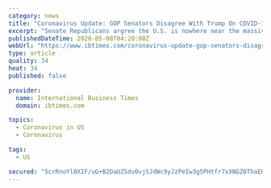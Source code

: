 ```yaml
---
category: news
title: "Coronavirus Update: GOP Senators Disagree With Trump On COVID-19 Testing, 'There Are Still Shortfalls'"
excerpt: "Senate Republicans argree the U.S. is nowhere near the massive amount of testing needed to safely reopen the economy right now as COVID-19 rages on."
publishedDateTime: 2020-05-08T04:20:00Z
webUrl: "https://www.ibtimes.com/coronavirus-update-gop-senators-disagree-trump-covid-19-testing-there-are-still-2972592"
type: article
quality: 34
heat: 34
published: false

provider:
  name: International Business Times
  domain: ibtimes.com

topics:
  - Coronavirus in US
  - Coronavirus

tags:
  - US

secured: "5crRnoYl0XIF/uG+B2DaUZSdv0vjSJdWc9yJzPeIw3g5PHtfr7xXNGZ0ThaEKdGS38yaUEB7S9RYtpsj/BEfj6wSEXv5NMUslDxsRCzElZhxwhTJHpQ415XHkXzXcOJCvCy9XsF7ilyLVcQg50+klIaE+ZRFxWwJPgiu2UnK0AxtrxfcG6qLQiHEN9XTXJ4v17XUlb5qamW0SH4rktZDP7kiQMCFUWm+7L4p52f3Xka++NTJzExIR6Mh1YMa1eT0gx8+JsKbrbsd42FjQdHeFIxRDz4orwdYd5j7uBiFNxjZB18WKHdSQ+S336fZUX4AFOjaRONUk7esfd3h8ieuTeGXbL/KUvAAVpdzZvLzrEvAgsFDr2yD84dt49V8u9TWEscigbgsgA02MI/TRBjbB7r7542/VtBTPRZI2NwvDldSc9TjV8eTm7S2Z8Y2ZlxeSEuTaixMZzqMsSAqDoj+MsBQlWC3Gnaz/ZBrelNybY8=;OrweaHSxA/Bc4xxfihbvbw=="
---
```


